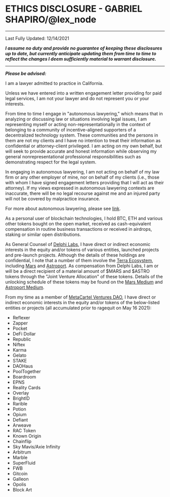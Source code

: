 # ETHICS DISCLOSURE - GABRIEL SHAPIRO/@lex_node

----
Last Fully Updated: 12/14/2021

***I assume no duty and provide no guarantee of keeping these disclosures up to date, but currently anticipate updating them from time to time to reflect the changes I deem sufficiently material to warrant disclosure.***

----

***Please be advised:***

I am a lawyer admitted to practice in California. 

Unless we have entered into a written engagement letter providing for paid legal services, I am not your lawyer and do not represent you or your interests.

From time to time I engage in "autonomous lawyering," which means that in analyzing or discussing law or situations involving legal issues, I am representing myself or acting non-representationally in the context of belonging to a community of incentive-aligned supporters of a decentralized technology system. These communities and the persons in them are not my clients and I have no intention to treat their information as confidential or attorney-client privileged. I am acting on my own behalf, but will seek to provide accurate and honest information while observing my general nonrepresentational professional responsibilities such as demonstrating respect for the legal system. 

In engaging in autonomous lawyering, I am not acting on behalf of my law firm or any other employer of mine, nor on behalf of my clients (i.e., those with whom I have signed engagement letters providing that I will act as their attorney). If my views expressed in autonomous lawyering contexts are inaccurate, there will be no legal recourse against me and an injured party will not be covered by malpractice insurance.

For more about autonomous lawyering, please see [link](https://lexnode.substack.com/p/autonomous-lawyering). 

As a personal user of blockchain technologies, I hold BTC, ETH and various other tokens bought on the open market, received as cash-equivalent compensation in routine business transactions or received in airdrops, staking or similar open distributions. 

As General Counsel of [Delphi Labs](https://delphidigital.io/labs), I have direct or indirect economic interests in the equity and/or tokens of various entities, launched projects and pre-launch projects. Although the details of these holdings are confidential, I note that a number of them involve the [Terra Ecosystem](https://docs.terra.money/ecosystem.html), including [Mars](https://twitter.com/mars_protocol) and [Astroport](https://twitter.com/astroport_fi). As compensation from Delphi Labs, I am or will be a direct recipient of a material amount of $MARS and $ASTRO tokens through the "Joint Venture Allocation" of these tokens. Details of the unlocking schedule of these tokens may be found on the [Mars Medium](https://mars-protocol.medium.com/) and [Astroport Medium](https://astroport.medium.com/).

From my time as a member of [MetaCartel Ventures DAO](https://metacartel.xyz/), I have direct or indirect economic interests in the equity and/or tokens of the below-listed entities or projects (all accumulated prior to ragequit on May 16 2021):

* Reflexer
* Zapper
* Pocket
* DeFi Dollar
* Republic 
* Niftex
* Karma
* Gelato
* STAKE
* DAOHaus
* PoolTogether
* Boardroom
* EPNS
* Reality Cards
* Overlay
* BrightID
* Rarible
* Potion
* Opium
* Defiant
* Arweave
* RAC Token
* Known Origin
* Chainflip
* Sky Mavis/Axie Infinity
* Arbitrum
* Marble
* SuperFluid
* FWB
* Gitcoin
* Galleon
* Opolis
* Block Art
